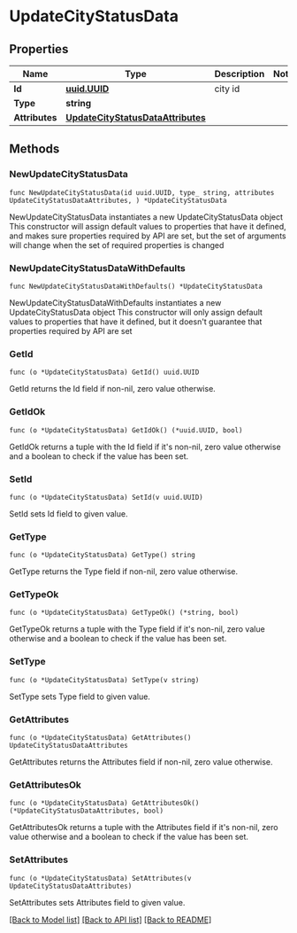 # UpdateCityStatusData

## Properties

Name | Type | Description | Notes
------------ | ------------- | ------------- | -------------
**Id** | [**uuid.UUID**](uuid.UUID.md) | city id | 
**Type** | **string** |  | 
**Attributes** | [**UpdateCityStatusDataAttributes**](UpdateCityStatusDataAttributes.md) |  | 

## Methods

### NewUpdateCityStatusData

`func NewUpdateCityStatusData(id uuid.UUID, type_ string, attributes UpdateCityStatusDataAttributes, ) *UpdateCityStatusData`

NewUpdateCityStatusData instantiates a new UpdateCityStatusData object
This constructor will assign default values to properties that have it defined,
and makes sure properties required by API are set, but the set of arguments
will change when the set of required properties is changed

### NewUpdateCityStatusDataWithDefaults

`func NewUpdateCityStatusDataWithDefaults() *UpdateCityStatusData`

NewUpdateCityStatusDataWithDefaults instantiates a new UpdateCityStatusData object
This constructor will only assign default values to properties that have it defined,
but it doesn't guarantee that properties required by API are set

### GetId

`func (o *UpdateCityStatusData) GetId() uuid.UUID`

GetId returns the Id field if non-nil, zero value otherwise.

### GetIdOk

`func (o *UpdateCityStatusData) GetIdOk() (*uuid.UUID, bool)`

GetIdOk returns a tuple with the Id field if it's non-nil, zero value otherwise
and a boolean to check if the value has been set.

### SetId

`func (o *UpdateCityStatusData) SetId(v uuid.UUID)`

SetId sets Id field to given value.


### GetType

`func (o *UpdateCityStatusData) GetType() string`

GetType returns the Type field if non-nil, zero value otherwise.

### GetTypeOk

`func (o *UpdateCityStatusData) GetTypeOk() (*string, bool)`

GetTypeOk returns a tuple with the Type field if it's non-nil, zero value otherwise
and a boolean to check if the value has been set.

### SetType

`func (o *UpdateCityStatusData) SetType(v string)`

SetType sets Type field to given value.


### GetAttributes

`func (o *UpdateCityStatusData) GetAttributes() UpdateCityStatusDataAttributes`

GetAttributes returns the Attributes field if non-nil, zero value otherwise.

### GetAttributesOk

`func (o *UpdateCityStatusData) GetAttributesOk() (*UpdateCityStatusDataAttributes, bool)`

GetAttributesOk returns a tuple with the Attributes field if it's non-nil, zero value otherwise
and a boolean to check if the value has been set.

### SetAttributes

`func (o *UpdateCityStatusData) SetAttributes(v UpdateCityStatusDataAttributes)`

SetAttributes sets Attributes field to given value.



[[Back to Model list]](../README.md#documentation-for-models) [[Back to API list]](../README.md#documentation-for-api-endpoints) [[Back to README]](../README.md)


